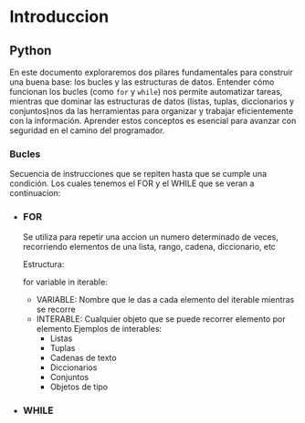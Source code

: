 # Introduccion

## Python
En este documento exploraremos dos pilares fundamentales para construir una buena base: los bucles y las estructuras de datos. Entender cómo funcionan los bucles (como `for` y `while`) nos permite automatizar tareas, mientras que dominar las estructuras de datos (listas, tuplas, diccionarios y conjuntos)nos da las herramientas para organizar y trabajar eficientemente con la información. Aprender estos conceptos es esencial para avanzar con seguridad en el camino del programador.

### Bucles 
Secuencia de instrucciones que se repiten hasta que se cumple una condición.
Los cuales tenemos el FOR y el WHILE que se veran a continuacion: 

- ### FOR
  Se utiliza para repetir una accion un numero determinado de veces, recorriendo elementos de una lista, rango, cadena, diccionario, etc

  Estructura:
  
   for variable in iterable:
  - VARIABLE: Nombre que le das a cada elemento del iterable mientras se recorre
  - INTERABLE: Cualquier objeto que se puede recorrer elemento por elemento
       Ejemplos de interables:
    - Listas
    - Tuplas
    - Cadenas de texto
    - Diccionarios
    - Conjuntos
    - Objetos de tipo 


    
- ### WHILE 

  



  

